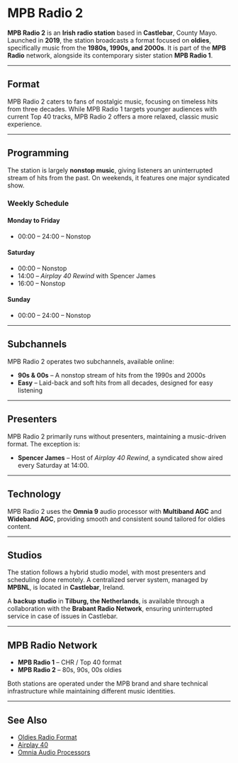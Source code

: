 # MPB Radio 2

**MPB Radio 2** is an **Irish radio station** based in **Castlebar**, County Mayo. Launched in **2019**, the station broadcasts a format focused on **oldies**, specifically music from the **1980s, 1990s, and 2000s**. It is part of the **MPB Radio** network, alongside its contemporary sister station **MPB Radio 1**.

---

## Format

MPB Radio 2 caters to fans of nostalgic music, focusing on timeless hits from three decades. While MPB Radio 1 targets younger audiences with current Top 40 tracks, MPB Radio 2 offers a more relaxed, classic music experience.

---

## Programming

The station is largely **nonstop music**, giving listeners an uninterrupted stream of hits from the past. On weekends, it features one major syndicated show.

### Weekly Schedule

#### Monday to Friday
- 00:00 – 24:00 – Nonstop

#### Saturday
- 00:00 – Nonstop  
- 14:00 – *Airplay 40 Rewind* with Spencer James  
- 16:00 – Nonstop

#### Sunday
- 00:00 – 24:00 – Nonstop
---

## Subchannels

MPB Radio 2 operates two subchannels, available online:

- **90s & 00s** – A nonstop stream of hits from the 1990s and 2000s  
- **Easy** – Laid-back and soft hits from all decades, designed for easy listening  

---

## Presenters

MPB Radio 2 primarily runs without presenters, maintaining a music-driven format. The exception is:

- **Spencer James** – Host of *Airplay 40 Rewind*, a syndicated show aired every Saturday at 14:00.

---

## Technology

MPB Radio 2 uses the **Omnia 9** audio processor with **Multiband AGC** and **Wideband AGC**, providing smooth and consistent sound tailored for oldies content.

---

## Studios

The station follows a hybrid studio model, with most presenters and scheduling done remotely. A centralized server system, managed by **MPBNL**, is located in **Castlebar**, Ireland.

A **backup studio** in **Tilburg, the Netherlands**, is available through a collaboration with the **Brabant Radio Network**, ensuring uninterrupted service in case of issues in Castlebar.

---

## MPB Radio Network

- **MPB Radio 1** – CHR / Top 40 format  
- **MPB Radio 2** – 80s, 90s, 00s oldies  

Both stations are operated under the MPB brand and share technical infrastructure while maintaining different music identities.

---

## See Also

- [Oldies Radio Format](https://en.wikipedia.org/wiki/Oldies)  
- [Airplay 40](https://www.airplay40.com/)  
- [Omnia Audio Processors](https://www.telosalliance.com/omnia)
